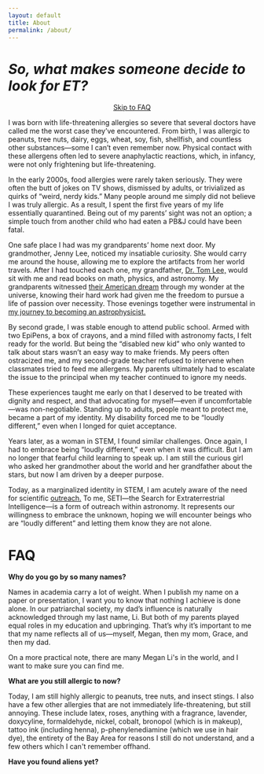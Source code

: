 ```yaml
---
layout: default
title: About
permalink: /about/
---
```


# *So, what makes someone decide to look for ET?*

<div style="text-align: center">
  <a href="#faq" class="skip-link">Skip to FAQ</a>
</div>

I was born with life-threatening allergies so severe that several doctors have called me the worst case they’ve encountered. From birth, I was allergic to peanuts, tree nuts, dairy, eggs, wheat, soy, fish, shellfish, and countless other substances—some I can’t even remember now. Physical contact with these allergens often led to severe anaphylactic reactions, which, in infancy, were not only frightening but life-threatening.

In the early 2000s, food allergies were rarely taken seriously. They were often the butt of jokes on TV shows, dismissed by adults, or trivialized as quirks of “weird, nerdy kids.” Many people around me simply did not believe I was truly allergic. As a result, I spent the first five years of my life essentially quarantined. Being out of my parents’ sight was not an option; a simple touch from another child who had eaten a PB&J could have been fatal.

One safe place I had was my grandparents’ home next door. My grandmother, Jenny Lee, noticed my insatiable curiosity. She would carry me around the house, allowing me to explore the artifacts from her world travels. After I had touched each one, my grandfather, [Dr. Tom Lee,](https://taiwaneseamericanhistory.org/blog/101-dr-tom-lee/) would sit with me and read books on math, physics, and astronomy. My grandparents witnessed [their American dream](https://taiwaneseamericanhistory.org/blog/mystories269/) through my wonder at the universe, knowing their hard work had given me the freedom to pursue a life of passion over necessity. Those evenings together were instrumental in [my journey to becoming an astrophysicist.](https://physicalsciences.ucla.edu/three-generations-of-bruins/)

By second grade, I was stable enough to attend public school. Armed with two EpiPens, a box of crayons, and a mind filled with astronomy facts, I felt ready for the world. But being the “disabled new kid” who only wanted to talk about stars wasn’t an easy way to make friends. My peers often ostracized me, and my second-grade teacher refused to intervene when classmates tried to feed me allergens. My parents ultimately had to escalate the issue to the principal when my teacher continued to ignore my needs.

These experiences taught me early on that I deserved to be treated with dignity and respect, and that advocating for myself—even if uncomfortable—was non-negotiable. Standing up to adults, people meant to protect me, became a part of my identity. My disability forced me to be “loudly different,” even when I longed for quiet acceptance.

Years later, as a woman in STEM, I found similar challenges. Once again, I had to embrace being “loudly different,” even when it was difficult. But I am no longer that fearful child learning to speak up. I am still the curious girl who asked her grandmother about the world and her grandfather about the stars, but now I am driven by a deeper purpose.

Today, as a marginalized identity in STEM, I am acutely aware of the need for scientific [outreach.](megangrace.li/outreach) To me, SETI—the Search for Extraterrestrial Intelligence—is a form of outreach within astronomy. It represents our willingness to embrace the unknown, hoping we will encounter beings who are “loudly different” and letting them know they are not alone.

# FAQ

**Why do you go by so many names?** 

Names in academia carry a lot of weight. When I publish my name on a paper or presentation, I want you to know that nothing I achieve is done alone. In our patriarchal society, my dad’s influence is naturally acknowledged through my last name, Li. But both of my parents played equal roles in my education and upbringing. That’s why it’s important to me that my name reflects all of us—myself, Megan, then my mom, Grace, and then my dad.

On a more practical note, there are many Megan Li's in the world, and I want to make sure you can find me.

**What are you still allergic to now?**

Today, I am still highly allergic to peanuts, tree nuts, and insect stings. I also have a few other allergies that are not immediately life-threatening, but still annoying. These include latex, roses, anything with a fragrance, lavender, doxycyline, formaldehyde, nickel, cobalt, bronopol (which is in makeup), tattoo ink (including henna), p-phenylenediamine (which we use in hair dye), the entirety of the Bay Area for reasons I still do not understand, and a few others which I can't remember offhand.

**Have you found aliens yet?**


